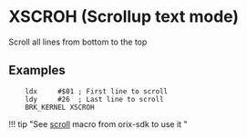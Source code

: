 # XSCROH (Scrollup text mode)

Scroll all lines from bottom to the top

## Examples

```ca65
    ldx     #$01 ; First line to scroll
    ldy     #26  ; Last line to scroll
    BRK_KERNEL XSCROH
```

!!! tip "See [scroll](../../../home/orixsdk_macros/scroll) macro from orix-sdk to use it "
